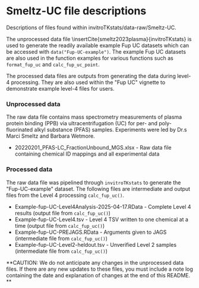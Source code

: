 # Smeltz-UC file descriptions 

Descriptions of files found within invitroTKstats/data-raw/Smeltz-UC. 

The unprocessed data file \insertCite{smeltz2023plasma}{invitroTKstats} is used to generate the readily available example Fup UC datasets which can be accessed with `data("Fup-UC-example")`. The example Fup UC datasets are also used in the function examples for various functions such as `format_fup_uc` and `calc_fup_uc_point`. 

The processed data files are outputs from generating the data during level-4 processing. They are also used within the "Fup UC" vignette to demonstrate example level-4 files for users. 

### Unprocessed data 
The raw data file contains mass spectrometry measurements of plasma protein binding (PPB) via ultracentrifugation (UC) for per- and poly-fluorinated alkyl substance (PFAS) samples. Experiments were led by Dr.s Marci Smeltz and Barbara Wetmore.

  * 20220201_PFAS-LC_FractionUnbound_MGS.xlsx - Raw data file containing chemical ID mappings and all experimental data 

### Processed data 
The raw data file was pipelined through `invitroTKstats` to generate the "Fup-UC-example" dataset. The following files are intermediate and output files from the Level 4 processing `calc_fup_uc()`.
  
  * Example-fup-UC-Level4Analysis-2025-04-17.RData - Complete Level 4 results (output file from `calc_fup_uc()`)
  * Example-fup-UC-Level4.tsv - Level 4 TSV written to one chemical at a time (output file from `calc_fup_uc()`)
  * Example-fup-UC-PREJAGS.RData - Arguments given to JAGS (intermediate file from `calc_fup_uc()`)
  * Example-fup-UC-Level2-heldout.tsv - Unverified Level 2 samples (intermediate file from `calc_fup_uc()`)
  
**CAUTION: We do not anticipate any changes in the unprocessed data files. If there are any new updates to these files, you must include a note log containing the date and explanation of changes at the end of this README. **
